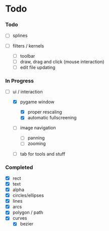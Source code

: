 # Todo

### Todo
 - [ ] splines
 - [ ] filters / kernels

   - [ ] toolbar
   - [ ] draw, drag and click (mouse interaction)
   - [ ] edit file updating

### In Progress

 - [ ] ui / interaction
   - [x] pygame window
      - [x] proper rescaling
      - [x] automatic fullscreening
   - [ ] image navigation
       - [ ] panning
       - [ ] zooming
    - [ ] tab for tools and stuff


### Completed

 - [x] rect
 - [x] text
 - [x] alpha
 - [x] circles/ellipses
 - [x] lines
 - [x] arcs
 - [x] polygon / path
 - [x] curves
    - [x] bezier